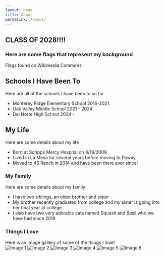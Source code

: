 ```yaml
---
layout: page
title: About
permalink: /about/
---
```

## CLASS OF 2028!!!!
### Here are some flags that represent my background

<comment>
Flags found on Wikimedia Commons
</comment>

<style>
    /* Style looks pretty compact, trace grid-container and grid-item in the code */
    .grid-container {
        display: grid;
        grid-template-columns: repeat(auto-fill, minmax(150px, 1fr)); /* Dynamic columns */
        gap: 10px;
    }
    .grid-item {
        text-align: center;
    }
    .grid-item img {
        width: 100%;
        height: 100px; /* Fixed height for uniformity */
        object-fit: contain; /* Ensure the image fits within the fixed height */
    }
    .grid-item p {
        margin: 5px 0; /* Add some margin for spacing */
    }
</style>

<!-- This grid_container class is for the CSS styling, the id is for JavaScript connection -->
<div class="grid-container" id="grid_container">
    <!-- content will be added here by JavaScript -->
</div>

<script>
    // 1. Make a connection to the HTML container defined in the HTML div
    var container = document.getElementById("grid_container"); // This container connects to the HTML div

    // 2. Define a JavaScript object for our http source and our data rows for the Living in the World grid
    var http_source = "https://upload.wikimedia.org/wikipedia/commons/";
    var living_in_the_world = [
        {"flag": "0/01/Flag_of_California.svg", "greeting": "Greeting - Hey", "description": "California - The Greatest State"},
        {"flag": "b/ba/Flag_of_Germany.svg", "greeting": "Greeting - Hallo", "description": "Germany - Ancestors From Both Sides"},
        {"flag": "2/20/Flag_of_the_Netherlands.svg", "greeting": "Greeting - Hallo", "description": "Netherlands - Great-Grandfather Came From Here"},
        {"flag": "f/fc/Flag_of_Mexico.svg", "greeting": "Greeting - Hola", "description": "Mexico - Another Great-Grandfather Came From Here"},
    ]; 
    
    // 3a. Consider how to update style count for size of container
    // The grid-template-columns has been defined as dynamic with auto-fill and minmax

    // 3b. Build grid items inside of our container for each row of data
    for (const location of living_in_the_world) {
        // Create a "div" with "class grid-item" for each row
        var gridItem = document.createElement("div");
        gridItem.className = "grid-item";  // This class name connects the gridItem to the CSS style elements
        // Add "img" HTML tag for the flag
        var img = document.createElement("img");
        img.src = http_source + location.flag; // concatenate the source and flag
        img.alt = location.flag + " Flag"; // add alt text for accessibility

        // Add "p" HTML tag for the description
        var description = document.createElement("p");
        description.textContent = location.description; // extract the description

        // Add "p" HTML tag for the greeting
        var greeting = document.createElement("p");
        greeting.textContent = location.greeting;  // extract the greeting

        // Append img and p HTML tags to the grid item DIV
        gridItem.appendChild(img);
        gridItem.appendChild(description);
        gridItem.appendChild(greeting);

        // Append the grid item DIV to the container DIV
        container.appendChild(gridItem);
    }
</script>

## Schools I Have Been To 


Here are all of the schools I have been to so far 


 - Monterey Ridge Elementary School 2016-2021
 - Oak Valley Middle School 2021 - 2024
 - Del Norte High School 2024 -

## My Life


Here are some details about my life


 - Born at Scripps Mercy Hospital on 8/18/2009
 - Lived in La Mesa for several years before moving to Poway 
 - Moved to 4S Ranch in 2014 and have been there ever since!

### My Family


Here are some details about my family


 - I have two siblings, an older brother and sister
 - My brother recently graduated from college and my sister is going into her final year at college
 - I also have two very adorable cats named Squash and Basil who we have had since 2019

### Things I Love

<comment>
Here is an image gallery of some of the things I love!
</comment>

<div class="image-gallery">
  <img src="{{site.baseurl}}/images/about/book.jpg" alt="Image 1">
  <img src="{{site.baseurl}}/images/about/movieTheater.jpg" alt="Image 2">
  <img src="{{site.baseurl}}/images/about/gameOfThrones.jpg" alt="Image 3">
  <img src="{{site.baseurl}}/images/about/darkSouls.png" alt="Image 4">
  <img src="{{site.baseurl}}/images/about/delicious.jpg" alt="Image 5">
  <img src="{{site.baseurl}}/images/about/friends.jpg" alt="Image 6">
</div>    

